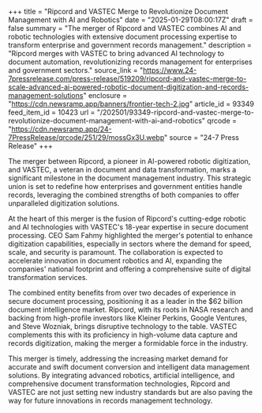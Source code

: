 +++
title = "Ripcord and VASTEC Merge to Revolutionize Document Management with AI and Robotics"
date = "2025-01-29T08:00:17Z"
draft = false
summary = "The merger of Ripcord and VASTEC combines AI and robotic technologies with extensive document processing expertise to transform enterprise and government records management."
description = "Ripcord merges with VASTEC to bring advanced AI technology to document automation, revolutionizing records management for enterprises and government sectors."
source_link = "https://www.24-7pressrelease.com/press-release/519209/ripcord-and-vastec-merge-to-scale-advanced-ai-powered-robotic-document-digitization-and-records-management-solutions"
enclosure = "https://cdn.newsramp.app/banners/frontier-tech-2.jpg"
article_id = 93349
feed_item_id = 10423
url = "/202501/93349-ripcord-and-vastec-merge-to-revolutionize-document-management-with-ai-and-robotics"
qrcode = "https://cdn.newsramp.app/24-7PressRelease/qrcode/251/29/mossGx3U.webp"
source = "24-7 Press Release"
+++

<p>The merger between Ripcord, a pioneer in AI-powered robotic digitization, and VASTEC, a veteran in document and data transformation, marks a significant milestone in the document management industry. This strategic union is set to redefine how enterprises and government entities handle records, leveraging the combined strengths of both companies to offer unparalleled digitization solutions.</p><p>At the heart of this merger is the fusion of Ripcord's cutting-edge robotic and AI technologies with VASTEC's 18-year expertise in secure document processing. CEO Sam Fahmy highlighted the merger's potential to enhance digitization capabilities, especially in sectors where the demand for speed, scale, and security is paramount. The collaboration is expected to accelerate innovation in document robotics and AI, expanding the companies' national footprint and offering a comprehensive suite of digital transformation services.</p><p>The combined entity benefits from over two decades of experience in secure document processing, positioning it as a leader in the $62 billion document intelligence market. Ripcord, with its roots in NASA research and backing from high-profile investors like Kleiner Perkins, Google Ventures, and Steve Wozniak, brings disruptive technology to the table. VASTEC complements this with its proficiency in high-volume data capture and records digitization, making the merger a formidable force in the industry.</p><p>This merger is timely, addressing the increasing market demand for accurate and swift document conversion and intelligent data management solutions. By integrating advanced robotics, artificial intelligence, and comprehensive document transformation technologies, Ripcord and VASTEC are not just setting new industry standards but are also paving the way for future innovations in records management technology.</p>